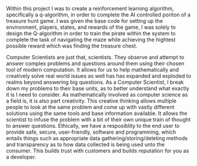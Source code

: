 Within this project I was to create a reinforcement learning algorithm, specifically a q-algorithm, in order to complete the AI controlled poriton of a treasure hunt game. I was given the base code for setting up the environment, players, states, and rewards of the game, I was solely to design the Q-algorithm in order to train the pirate within the system to complete the task of navigating the maze while achieving the hightest possible reward which was finding the treasure chest. 

Computer Scientists are just that, scientists. They observe and attempt to answer complex problems and questions around them using their chosen tool of modern computation. It allows for us to help mathematically and creatively solve real world issues as well has has expanded and exploded to realms beyond answering big questions. As a Computer Scientist, I break down my problems to their base units, as to better understand what exactly it is I need to consider. As mathematically involved as computer science as a field is, it is also part creativity. This creative thinking allows multiple people to look at the same problem and come up with vastly different solutions using the same tools and base information available. It allows the scientist to infuse the problem with a bit of their own unique train of thought to answer questions. Ethically, we have a resposiblity to the end user to provide safe, secure, user-friendly, software and programming, which entails things such as appropriate data gathering/storing/deleting methods and transparency as to how data collected is being used unto the consumer. This builds trust with customers and builds reputation for you as a developer.
